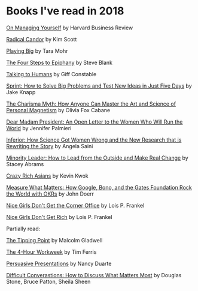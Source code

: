 # Books I've read in 2018

<a href="https://amzn.to/2tx4HGv">On Managing Yourself</a> by Harvard Business Review

<a href="https://amzn.to/2tAbtev">Radical Candor</a> by Kim Scott

<a href="https://amzn.to/2tAn650">Playing Big</a> by Tara Mohr 

<a href="https://amzn.to/2yDWRR5">The Four Steps to Epiphany</a> by Steve Blank 

<a href="https://amzn.to/2yzf6XM">Talking to Humans</a> by Giff Constable

<a href="https://amzn.to/2yD1UB8">Sprint: How to Solve Big Problems and Test New Ideas in Just Five Days</a> by Jake Knapp

<a href="https://amzn.to/2tyBPgP">The Charisma Myth: How Anyone Can Master the Art and Science of Personal Magnetism</a> by Olivia Fox Cabane

<a href="https://amzn.to/2yFPkBm">Dear Madam President: An Open Letter to the Women Who Will Run the World</a> by Jennifer Palmieri

<a href="https://amzn.to/2tym4qs">Inferior: How Science Got Women Wrong and the New Research that is Rewriting the Story</a> by Angela Saini

<a href="https://amzn.to/2yCIOet">Minority Leader: How to Lead from the Outside and Make Real Change</a> by Stacey Abrams 

<a href="https://amzn.to/2MTUPzp">Crazy Rich Asians</a> by Kevin Kwok  

<a href="https://amzn.to/2MRODHY">Measure What Matters: How Google, Bono, and the Gates Foundation Rock the World with OKRs</a> by John Doerr 

<a href="https://amzn.to/2MVHnuS">Nice Girls Don't Get the Corner Office</a> by Lois P. Frankel

<a href="https://amzn.to/2MROwfz">Nice Girls Don't Get Rich</a> by Lois P. Frankel

Partially read: 


<a href="https://amzn.to/2tDIeHU">The Tipping Point</a> by Malcolm Gladwell 

<a href="https://amzn.to/2s8jCJE">The 4-Hour Workweek</a> by Tim Ferris

<a href="https://amzn.to/2yGbUd2">Persuasive Presentations</a> by Nancy Duarte

<a href="https://amzn.to/2twln0I">Difficult Converastions: How to Discuss What Matters Most</a> by Douglas Stone, Bruce Patton, Sheila Sheen
